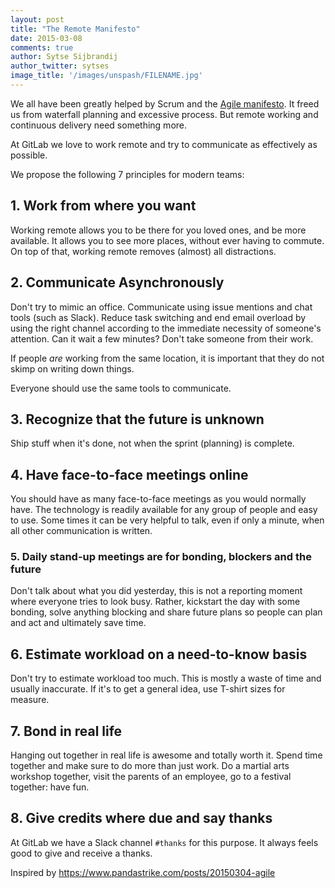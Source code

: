 ```yaml
---
layout: post
title: "The Remote Manifesto"
date: 2015-03-08
comments: true
author: Sytse Sijbrandij
author_twitter: sytses
image_title: '/images/unspash/FILENAME.jpg'
---
```


We all have been greatly helped by Scrum and the [Agile manifesto]().
It freed us from waterfall planning and excessive process.
But remote working and continuous delivery need something more.

<!-- more -->

At GitLab we love to work remote and try to communicate as effectively as possible.

We propose the following 7 principles for modern teams:

## 1. Work from where you want

Working remote allows you to be there for you loved ones,
and be more available. It allows you to see more places, without ever having
to commute. On top of that, working remote removes (almost) all distractions.

## 2. Communicate Asynchronously

Don't try to mimic an office. Communicate using issue mentions and chat tools
(such as Slack). Reduce task switching and end email overload by using the
right channel according to the immediate necessity of someone's attention. Can
it wait a few minutes? Don't take someone from their work.

If people _are_ working from the same location, it is important that they do
not skimp on writing down things.

Everyone should use the same tools to communicate.

## 3. Recognize that the future is unknown

Ship stuff when it's done, not when the sprint (planning) is complete.

## 4. Have face-to-face meetings online

You should have as many face-to-face meetings as you would normally have.
The technology is readily available for any group of people and easy to use.
Some times it can be very helpful to talk, even if only a minute, when all
other communication is written.

### 5. Daily stand-up meetings are for bonding, blockers and the future

Don't talk about what you did yesterday,
this is not a reporting moment where everyone tries to look busy.
Rather, kickstart the day with some bonding,
solve anything blocking and share future plans so people can plan and act
and ultimately save time.

## 6. Estimate workload on a need-to-know basis

Don't try to estimate workload too much. This is mostly a waste of time
and usually inaccurate. If it's to get a general idea, use T-shirt sizes
for measure.

## 7. Bond in real life

Hanging out together in real life is awesome and totally worth it.
Spend time together and make sure to do more than just work.
Do a martial arts workshop together, visit the parents of an employee,
go to a festival together: have fun.

## 8. Give credits where due and say thanks

At GitLab we have a Slack channel `#thanks` for this purpose.
It always feels good to give and receive a thanks.

Inspired by https://www.pandastrike.com/posts/20150304-agile

